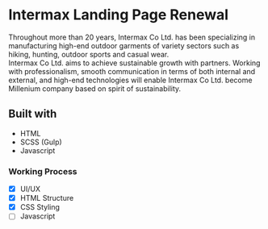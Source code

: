 # Intermax Landing Page Renewal
Throughout more than 20 years, Intermax Co Ltd. has been specializing in manufacturing high-end outdoor garments of variety sectors such as hiking, hunting, outdoor sports and casual wear. 
<br>
Intermax Co Ltd. aims to achieve sustainable growth with partners. Working with professionalism, smooth communication in terms of both internal and external, and high-end technologies will enable Intermax Co Ltd. become Millenium company based on spirit of sustainability. 

## Built with 
- HTML
- SCSS (Gulp)
- Javascript 

### Working Process
- [X] UI/UX 
- [X] HTML Structure
- [X] CSS Styling 
- [ ] Javascript 